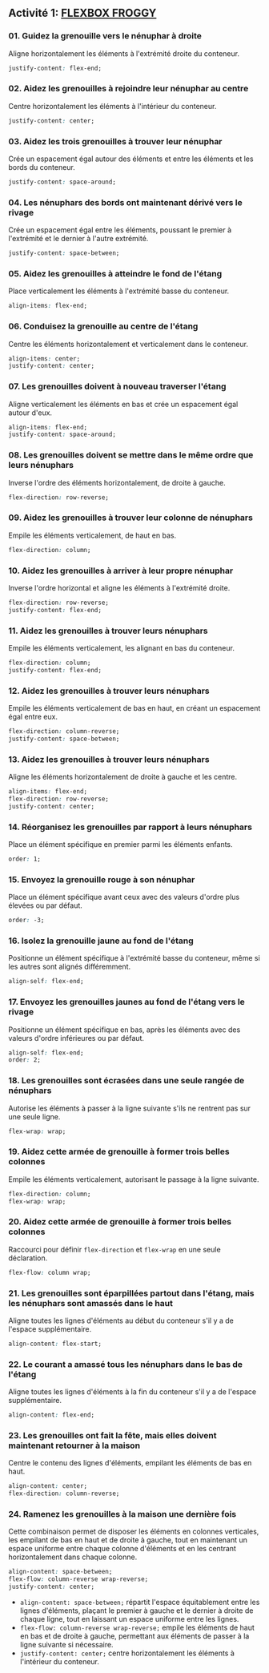 ## Activité 1: [FLEXBOX FROGGY](https://flexboxfroggy.com/#fr)

### 01. Guidez la grenouille vers le nénuphar à droite
Aligne horizontalement les éléments à l'extrémité droite du conteneur.
```css
justify-content: flex-end;
```

### 02. Aidez les grenouilles à rejoindre leur nénuphar au centre
Centre horizontalement les éléments à l'intérieur du conteneur.
```css
justify-content: center;
```

### 03. Aidez les trois grenouilles à trouver leur nénuphar
Crée un espacement égal autour des éléments et entre les éléments et les bords du conteneur.
```css
justify-content: space-around;
```

### 04. Les nénuphars des bords ont maintenant dérivé vers le rivage
Crée un espacement égal entre les éléments, poussant le premier à l'extrémité et le dernier à l'autre extrémité.
```css
justify-content: space-between;
```

### 05. Aidez les grenouilles à atteindre le fond de l'étang
Place verticalement les éléments à l'extrémité basse du conteneur.
```css
align-items: flex-end;
```

### 06. Conduisez la grenouille au centre de l'étang
Centre les éléments horizontalement et verticalement dans le conteneur.
```css
align-items: center;
justify-content: center;
```

### 07. Les grenouilles doivent à nouveau traverser l'étang
Aligne verticalement les éléments en bas et crée un espacement égal autour d'eux.
```css
align-items: flex-end;
justify-content: space-around;
```

### 08. Les grenouilles doivent se mettre dans le même ordre que leurs nénuphars
Inverse l'ordre des éléments horizontalement, de droite à gauche.
```css
flex-direction: row-reverse;
```

### 09. Aidez les grenouilles à trouver leur colonne de nénuphars
Empile les éléments verticalement, de haut en bas.
```css
flex-direction: column;
```

### 10. Aidez les grenouilles à arriver à leur propre nénuphar
Inverse l'ordre horizontal et aligne les éléments à l'extrémité droite.
```css
flex-direction: row-reverse;
justify-content: flex-end;
```

### 11. Aidez les grenouilles à trouver leurs nénuphars
Empile les éléments verticalement, les alignant en bas du conteneur.
```css
flex-direction: column;
justify-content: flex-end;
```

### 12. Aidez les grenouilles à trouver leurs nénuphars
Empile les éléments verticalement de bas en haut, en créant un espacement égal entre eux.
```css
flex-direction: column-reverse;
justify-content: space-between;
```

### 13. Aidez les grenouilles à trouver leurs nénuphars
Aligne les éléments horizontalement de droite à gauche et les centre.
```css
align-items: flex-end;
flex-direction: row-reverse;
justify-content: center;
```

### 14. Réorganisez les grenouilles par rapport à leurs nénuphars
Place un élément spécifique en premier parmi les éléments enfants.
```css
order: 1;
```

### 15. Envoyez la grenouille rouge à son nénuphar
Place un élément spécifique avant ceux avec des valeurs d'ordre plus élevées ou par défaut.
```css
order: -3;
```

### 16. Isolez la grenouille jaune au fond de l'étang
Positionne un élément spécifique à l'extrémité basse du conteneur, même si les autres sont alignés différemment.
```css
align-self: flex-end;
```

### 17. Envoyez les grenouilles jaunes au fond de l'étang vers le rivage
Positionne un élément spécifique en bas, après les éléments avec des valeurs d'ordre inférieures ou par défaut.
```css
align-self: flex-end;
order: 2;
```

### 18. Les grenouilles sont écrasées dans une seule rangée de nénuphars
Autorise les éléments à passer à la ligne suivante s'ils ne rentrent pas sur une seule ligne.
```css
flex-wrap: wrap;
```

### 19. Aidez cette armée de grenouille à former trois belles colonnes
Empile les éléments verticalement, autorisant le passage à la ligne suivante.
```css
flex-direction: column;
flex-wrap: wrap;
```

### 20. Aidez cette armée de grenouille à former trois belles colonnes
Raccourci pour définir `flex-direction` et `flex-wrap` en une seule déclaration.
```css
flex-flow: column wrap;
```

### 21. Les grenouilles sont éparpillées partout dans l'étang, mais les nénuphars sont amassés dans le haut
Aligne toutes les lignes d'éléments au début du conteneur s'il y a de l'espace supplémentaire.
```css
align-content: flex-start;
```

### 22. Le courant a amassé tous les nénuphars dans le bas de l'étang
Aligne toutes les lignes d'éléments à la fin du conteneur s'il y a de l'espace supplémentaire.
```css
align-content: flex-end;
```

### 23. Les grenouilles ont fait la fête, mais elles doivent maintenant retourner à la maison
Centre le contenu des lignes d'éléments, empilant les éléments de bas en haut.
```css
align-content: center;
flex-direction: column-reverse;
```

### 24. Ramenez les grenouilles à la maison une dernière fois
Cette combinaison permet de disposer les éléments en colonnes verticales, les empilant de bas en haut et de droite à gauche, tout en maintenant un espace uniforme entre chaque colonne d'éléments et en les centrant horizontalement dans chaque colonne.
```css
align-content: space-between;
flex-flow: column-reverse wrap-reverse;
justify-content: center;
```
- `align-content: space-between;` répartit l'espace équitablement entre les lignes d'éléments, plaçant le premier à gauche et le dernier à droite de chaque ligne, tout en laissant un espace uniforme entre les lignes.
- `flex-flow: column-reverse wrap-reverse;` empile les éléments de haut en bas et de droite à gauche, permettant aux éléments de passer à la ligne suivante si nécessaire.
- `justify-content: center;` centre horizontalement les éléments à l'intérieur du conteneur.
